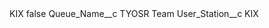 <?xml version="1.0" encoding="UTF-8"?>
<CustomMetadata xmlns="http://soap.sforce.com/2006/04/metadata" xmlns:xsi="http://www.w3.org/2001/XMLSchema-instance" xmlns:xsd="http://www.w3.org/2001/XMLSchema">
    <label>KIX</label>
    <protected>false</protected>
    <values>
        <field>Queue_Name__c</field>
        <value xsi:type="xsd:string">TYOSR Team</value>
    </values>
    <values>
        <field>User_Station__c</field>
        <value xsi:type="xsd:string">KIX</value>
    </values>
</CustomMetadata>
